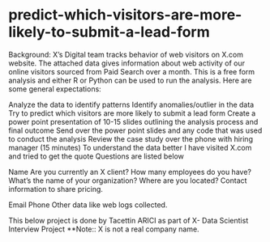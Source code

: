 # predict-which-visitors-are-more-likely-to-submit-a-lead-form

Background: X’s Digital team tracks behavior of web visitors on X.com website. The attached data gives information about web activity of our online visitors sourced from Paid Search over a month. This is a free form analysis and either R or Python can be used to run the analysis. Here are some general expectations:

Analyze the data to identify patterns
Identify anomalies/outlier in the data
Try to predict which visitors are more likely to submit a lead form
Create a power point presentation of 10-15 slides outlining the analysis process and final outcome
Send over the power point slides and any code that was used to conduct the analysis
Review the case study over the phone with hiring manager (15 minutes)
To understand the data better I have visited X.com and tried to get the quote Questions are listed below

Name
Are you currently an X client?
How many employees do you have?
What’s the name of your organization?
Where are you located?
Contact information to share pricing.

Email
Phone
Other data like web logs collected.

This below project is done by Tacettin ARICI as part of X- Data Scientist Interview Project **Note:: X is not a real company name.
